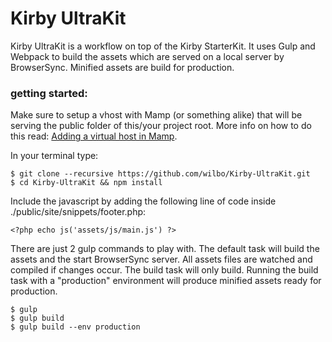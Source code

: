 # Kirby UltraKit

Kirby UltraKit is a workflow on top of the Kirby StarterKit. It uses Gulp and Webpack to build the assets which are served on a local server by BrowserSync. Minified assets are build for production.

### getting started:

Make sure to setup a vhost with Mamp (or something alike) that will be serving the public folder of this/your project root. More info on how to do this read: [Adding a virtual host in Mamp](https://medium.com/@wilbo/adding-a-virtual-host-in-mamp-for-mac-a6c717cc0475#.hz6nhm20v).

In your terminal type:
  
    $ git clone --recursive https://github.com/wilbo/Kirby-UltraKit.git
    $ cd Kirby-UltraKit && npm install

Include the javascript by adding the following line of code inside ./public/site/snippets/footer.php:

    <?php echo js('assets/js/main.js') ?>
    
There are just 2 gulp commands to play with. The default task will build the assets and the start BrowserSync server. All assets files are watched and compiled if changes occur. The build task will only build. Running the build task with a "production" environment will produce minified assets ready for production.

    $ gulp
    $ gulp build
    $ gulp build --env production

